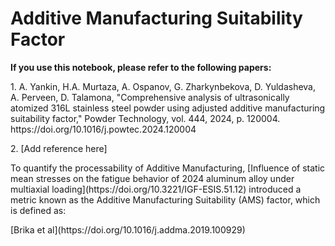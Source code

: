 # Additive Manufacturing Suitability Factor
<p><b>If you use this notebook, please refer to the following papers:</b></p>
<p> 1. A. Yankin, H.A. Murtaza, A. Ospanov, G. Zharkynbekova, D. Yuldasheva, A. Perveen, D. Talamona, "Comprehensive analysis of ultrasonically atomized 316L stainless steel powder using adjusted additive manufacturing suitability factor," Powder Technology, vol. 444, 2024, p. 120004. https://doi.org/10.1016/j.powtec.2024.120004 </p>
<p>2. [Add reference here]</p>
<p>To quantify the processability of Additive Manufacturing, [Influence of static mean stresses on the fatigue behavior of 2024 aluminum alloy under multiaxial loading](https://doi.org/10.3221/IGF-ESIS.51.12) introduced a metric known as the Additive Manufacturing Suitability (AMS) factor, which is defined as:</p>



<p></p>
<p></p>
[Brika et al](https://doi.org/10.1016/j.addma.2019.100929)
